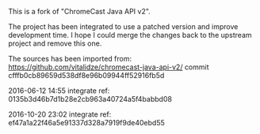 This is a fork of "ChromeCast Java API v2".

The project has been integrated to use a patched version and improve development time.
I hope I could merge the changes back to the upstream project and remove this one.

The sources has been imported from: https://github.com/vitalidze/chromecast-java-api-v2/
commit cfffb0cb89659d538df8e96b09944ff52916fb5d

2016-06-12 14:55
integrate ref: 0135b3d46b7d1b28e2cb963a40724a5f4babbd08

2016-10-20 23:02
integrate ref: ef47a1a22f46a5e91337d328a7919f9de40ebd55